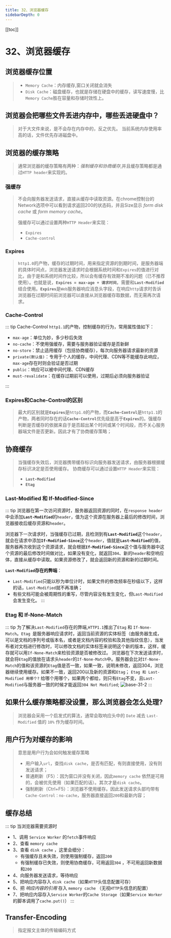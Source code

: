 ```yaml
---
title: 32、浏览器缓存
sidebarDepth: 0
---
```

[[toc]]
# 32、浏览器缓存

## 浏览器缓存位置
>- `Memory Cache`：内存缓存,窗口关闭就会消失
>- `Disk Cache`：磁盘缓存，也就是存储在硬盘中的缓存，读写速度慢，比`Memory Cache`胜在容量和存储时效性上。

## 浏览器会把哪些文件丢进内存中，哪些丢进硬盘中？
>对于大文件来说，是不会存在内存中的，反之优先。
>当前系统内存使用率高的话，文件优先存进磁盘中。
## 浏览器的缓存策略
>通常浏览器的缓存策略有两种：*强制缓存和协商缓存*,并且缓存策略都是通过`HTTP header`来实现的。
### 强缓存
>不会向服务器发送请求，直接从缓存中读取资源。在chrome控制台的Network选项中可以看到请求返回200的状态码，并且Size显示 *form disk cache* 或 *form memory cache*。
>
>强缓存可以通过设置两种`HTTP Header`来实现：
>- `Expires`
>- `Cache-control`
### Expires
>`http1.0`的产物，缓存的过期时间，用来指定资源的到期时间，是服务器端的具体时间点，浏览器发送请求时会根据系统时间和`Expires`的值进行对比，由于是和系统时间作比较，所以会有缓存有效期不准的问题（已不推荐使用）。也就是说，**`Expires = max-age + 请求时间`**，需要和<b>`Last-Modified`</b>结合使用。<b>`Expires`</b>是`Web`服务器响应消息头字段，在响应`http`请求时告诉浏览器在过期时间前浏览器可以直接从浏览器缓存取数据，而无需再次请求。

### Cache-Control 
::: tip Cache-Control 
`http1.1`的产物，控制缓存的行为，常用属性值如下：
- `max-age`：单位为妙，多少秒后失效
- `no-cache`：不使用强缓存，需要与服务器验证缓存是否新鲜
- `no-store`：禁止适用缓存（包括协商缓存），每次向服务器请求最新的资源
- `private(默认值)`：专用于个人的缓存，中间代理、CDN等不能缓存此响应，`max-age`存在时则会验证是否过期
- `public`：响应可以被中间代理、CDN缓存
- `must-revalidate`：在缓存过期前可以使用，过期后必须向服务器验证

:::
### Expires和Cache-Control的区别
>最大的区别就是<b>`Expires`</b>是`http1.0`的产物，而<b>`Cache-Control`</b>是`http1.1`的产物，两者同时存在的话<b>`Cache-Control`</b>优先级是高于<b>`Expires`</b>的。强缓存判断是否缓存的依据来自于是否超出某个时间或某个时间段，而不关心服务器端文件是否更新。因此才有了协商缓存策略；

## 协商缓存
>当强缓存失效后，浏览器携带缓存标识向服务器发送请求，由服务器根据缓存标识决定是否使用缓存。
>协商缓存可以通过设置`HTTP Header`来实现：
>- <b>`Last-Modified`</b>
>- <b>`Etag`</b>

### Last-Modified 和 If-Modified-Since
::: tip
浏览器在第一次访问资源时，服务器返回资源的同时，在`response header`中会添加<b>`Last-Modified`</b>的`header`，值为这个资源在服务器上最后的修改时间，浏览器接收后缓存资源和`header`。

浏览器下一次请求时，当强缓存已过期，且检测到有<b>`Last-Modified`</b>这个`header`，就会在请求中添加<b>`If-Modified-Since`</b>这个`header`，值就是<b>`Last-Modified`</b>的值，服务器再次收到这个资源请求，就会根据<b>`If-Modified-Since`</b>这个值与服务器中这个资源的最后修改时间做对比，如果没有变化，就返回`304`、新的`header`和空响应体，直接从缓存中读取。如果资源修改了，就会返回新的资源和新的过期时间。

**`Last-Modified`存在的弊端**：
- `Last-Modified`只能以秒为单位计时，如果文件的修改频率在秒级以下，这样的话，`Last-Modified`就不再准确；
- 有些文档可能会被周期性的重写，尽管内容没有发生变化，但`Last-Modified`会发生变化。
:::

### Etag 和 If-None-Match
::: tip
为了解决`Last-Modified`存在的弊端,`HTTP1.1`推出了`Etag` 和 `If-None-Match`。`Etag `是服务器响应请求时，返回当前资源的实体标签（由服务器生成，可以是文档的序列号或版本名，或者是文档内容的校验和及其他指纹信息），当发布者对文档进行修改时，可以修改文档的实体标签来说明这个新的版本，这样，缓存就可以用`If-None-Match`来检验资源是否被修改过。
浏览器在下次发送请求时，就会将`Etag`的值放在请求头`header`的`If-None-Match`中。服务器会比对`If-None-Match`的值和该资源的`Etag`值是否一致，如果一致，说明未修改，返回304，浏览器继续使用缓存。如果不一致，返回200以及新的资源和`Etag`；
`Etag 和 Last-Modified 用哪个?`
给哪个用哪个，如果两个都给，则只有`Etag`不变，且`Last-Modified`与服务器一致的时候才能返回`304 Not Modified`;
<img :src="$withBase('/assets/base-31-2.png')" alt="base-31-2">
:::

## 如果什么缓存策略都没设置，那么浏览器会怎么处理?
>浏览器会采用一个启发式的算法，通常会取响应头中的 `Date` 减去 `Last-Modified` 值的 `10%` 作为缓存时间。
## 用户行为对缓存的影响
>意思是用户行为会如何触发缓存策略
>- 用户输入`url`，查找`disk cache`，是否有匹配，有则直接使用，没有则发送请求；
>- 普通刷新（F5）：因为窗口并没有关闭，因此`memory cache` 依然是可用的，会被优先使用（如果匹配的话）。其次才是`disk cache`。
>- 强制刷新（Ctrl+F5）：浏览器不使用缓存。因此发送请求头部均带有`Cache-Control：no-cache`，服务器直接返回`200`和最新内容；

## 缓存总结
::: tip 当浏览器需要资源时
- 1、调用 `Service Worker` 的`fetch`事件响应
- 2、查看 `memory cache` 
- 3、查看 `disk cache` ，这里会细分：
  - 有强缓存且未失效，则使用强制缓存，返回`200`
  - 有强制缓存已失效，则使用协商缓存，可用返回`304` ，不可用返回新数据和`200`
- 4、向服务器发送请求，等待响应
- 5、把响应内容存入 `disk cache`（如果`HTTP`头信息配置可存）
- 6、把 *响应内容的引用* 存入 `memory cache` （无视`HTTP`头信息的配置）
- 7、把响应内容存入`Service Worker`的`Cache Storage`（如果`Service Worker`的脚本调用了`cache.put()`）
:::
## Transfer-Encoding
>指定报文主体的传输编码方式